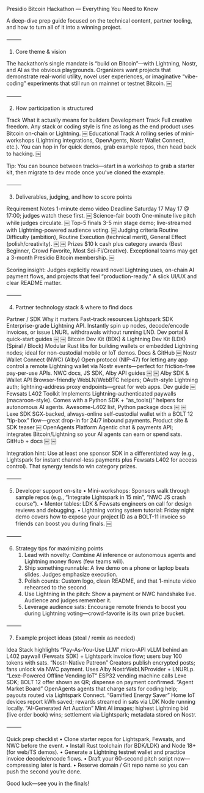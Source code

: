 Presidio Bitcoin Hackathon — Everything You Need to Know

A deep-dive prep guide focused on the technical content, partner tooling, and how to turn all of it into a winning project.

⸻

1. Core theme & vision

The hackathon’s single mandate is “build on Bitcoin”—with Lightning, Nostr, and AI as the obvious playgrounds. Organizers want projects that demonstrate real-world utility, novel user experiences, or imaginative “vibe-coding” experiments that still run on mainnet or testnet Bitcoin.  ￼

⸻

2. How participation is structured

Track	What it actually means for builders
Development Track	Full creative freedom. Any stack or coding style is fine as long as the end product uses Bitcoin on-chain or Lightning.  ￼
Educational Track	A rolling series of mini-workshops (Lightning integrations, OpenAgents, Nostr Wallet Connect, etc.). You can hop in for quick demos, grab example repos, then head back to hacking.  ￼

Tip: You can bounce between tracks—start in a workshop to grab a starter kit, then migrate to dev mode once you’ve cloned the example.

⸻

3. Deliverables, judging, and how to score points

Requirement	Notes
1-minute demo video	Deadline Saturday 17 May 17 @ 17:00; judges watch these first.  ￼
Science-fair booth	One-minute live pitch while judges circulate.  ￼
Top-5 finals	3-5 min stage demo; live-streamed with Lightning-powered audience voting.  ￼
Judging criteria	Routine Difficulty (ambition), Routine Execution (technical merit), General Effect (polish/creativity).  ￼ ￼
Prizes	$10 k cash plus category awards (Best Beginner, Crowd Favorite, Most Sci-Fi/Creative). Exceptional teams may get a 3-month Presidio Bitcoin membership.  ￼

Scoring insight: Judges explicitly reward novel Lightning uses, on-chain AI payment flows, and projects that feel “production-ready.” A slick UI/UX and clear README matter.

⸻

4. Partner technology stack & where to find docs

Partner / SDK	Why it matters	Fast-track resources
Lightspark SDK	Enterprise-grade Lightning API. Instantly spin up nodes, decode/encode invoices, or issue LNURL withdrawals without running LND.	Dev portal & quick-start guides  ￼ ￼
Bitcoin Dev Kit (BDK) & Lightning Dev Kit (LDK) (Spiral / Block)	Modular Rust libs for building wallets or embedded Lightning nodes; ideal for non-custodial mobile or IoT demos.	Docs & GitHub  ￼
Nostr Wallet Connect (NWC) (Alby)	Open protocol (NIP-47) for letting any app control a remote Lightning wallet via Nostr events—perfect for friction-free pay-per-use APIs.	NWC docs, JS SDK, Alby API guides  ￼ ￼
Alby SDK & Wallet API	Browser-friendly WebLN/WebBTC helpers; OAuth-style Lightning auth; lightning-address proxy endpoints—great for web apps.	Dev guide  ￼
Fewsats L402 Toolkit	Implements Lightning-authenticated paywalls (macaroon-style). Comes with a Python SDK + “as_tools()” helpers for autonomous AI agents.	Awesome-L402 list, Python package docs  ￼ ￼
Lexe SDK	SGX-backed, always-online self-custodial wallet with a BOLT 12 “tip-box” flow—great drop-in for 24/7 inbound payments.	Product site & SDK teaser  ￼
OpenAgents Platform	Agentic chat & payments API; integrates Bitcoin/Lightning so your AI agents can earn or spend sats.	GitHub + docs  ￼ ￼

Integration hint: Use at least one sponsor SDK in a differentiated way (e.g., Lightspark for instant channel-less payments plus Fewsats L402 for access control). That synergy tends to win category prizes.

⸻

5. Developer support on-site
	•	Mini-workshops: Sponsors walk through sample repos (e.g., “Integrate Lightspark in 15 min”, “NWC JS crash course”).
	•	Mentor tables: LDK & Fewsats engineers on call for design reviews and debugging.
	•	Lightning voting system tutorial: Friday night demo covers how to expose your project ID as a BOLT-11 invoice so friends can boost you during finals.  ￼

⸻

6. Strategy tips for maximizing points
	1.	Lead with novelty: Combine AI inference or autonomous agents and Lightning money flows (few teams will).
	2.	Ship something runnable: A live demo on a phone or laptop beats slides. Judges emphasize execution.
	3.	Polish counts: Custom logo, clean README, and that 1-minute video rehearsed to the second.
	4.	Use Lightning in the pitch: Show a payment or NWC handshake live. Audience and judges remember it.
	5.	Leverage audience sats: Encourage remote friends to boost you during Lightning voting—crowd-favorite is its own prize bucket.

⸻

7. Example project ideas (steal / remix as needed)

Idea	Stack highlights
“Pay-As-You-Use LLM” micro-API	vLLM behind an L402 paywall (Fewsats SDK) + Lightspark invoice flow; users buy 100 tokens with sats.
“Nostr-Native Patreon”	Creators publish encrypted posts; fans unlock via NWC payment. Uses Alby NostrWebLNProvider + LNURLp.
“Lexe-Powered Offline Vending IoT”	ESP32 vending machine calls Lexe SDK; BOLT 12 offer shown as QR; dispense on payment confirmed.
“Agent Market Board”	OpenAgents agents that charge sats for coding help; payouts routed via Lightspark Connect.
“Gamified Energy Saver”	Home IoT devices report kWh saved; rewards streamed in sats via LDK Node running locally.
“AI-Generated Art Auction”	Mint AI images; highest Lightning bid (live order book) wins; settlement via Lightspark; metadata stored on Nostr.


⸻

Quick prep checklist
	•	Clone starter repos for Lightspark, Fewsats, and NWC before the event.
	•	Install Rust toolchain (for BDK/LDK) and Node 18+ (for web/TS demos).
	•	Generate a Lightning testnet wallet and practice invoice decode/encode flows.
	•	Draft your 60-second pitch script now—compressing later is hard.
	•	Reserve domain / Git repo name so you can push the second you’re done.

Good luck—see you in the finals!
